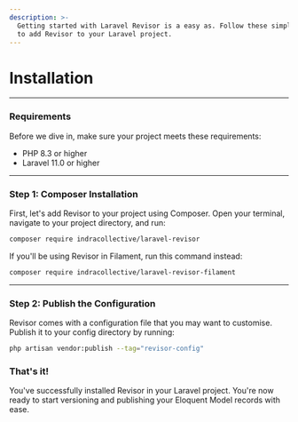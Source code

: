 ```yaml
---
description: >-
  Getting started with Laravel Revisor is a easy as. Follow these simple steps
  to add Revisor to your Laravel project.
---
```


# Installation

***

### Requirements[​](https://prism.echolabs.dev/installation.html#requirements) <a href="#requirements" id="requirements"></a>

Before we dive in, make sure your project meets these requirements:

* PHP 8.3 or higher
* Laravel 11.0 or higher

***

### Step 1: Composer Installation <a href="#step-1-composer-installation" id="step-1-composer-installation"></a>

First, let's add Revisor to your project using Composer. Open your terminal, navigate to your project directory, and run:

```bash
composer require indracollective/laravel-revisor
```

If you'll be using Revisor in Filament, run this command instead:

```bash
composer require indracollective/laravel-revisor-filament
```

***

### Step 2: Publish the Configuration <a href="#step-2-publish-the-configuration" id="step-2-publish-the-configuration"></a>

Revisor comes with a configuration file that you may want to customise. Publish it to your config directory by running:

```bash
php artisan vendor:publish --tag="revisor-config"
```

### That's it\![​](https://prism.echolabs.dev/installation.html#that-s-it) <a href="#that-s-it" id="that-s-it"></a>

You've successfully installed Revisor in your Laravel project. You're now ready to start versioning and publishing your Eloquent Model records with ease.
